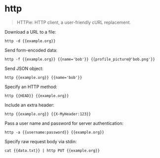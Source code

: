 http
====

> HTTPie: HTTP client, a user-friendly cURL replacement.

Download a URL to a file:

    http -d {{example.org}}

Send form-encoded data:

    http -f {{example.org}} {{name='bob'}} {{profile_picture@'bob.png'}}

Send JSON object:

    http {{example.org}} {{name='bob'}}

Specify an HTTP method:

    http {{HEAD}} {{example.org}}

Include an extra header:

    http {{example.org}} {{X-MyHeader:123}}

Pass a user name and password for server authentication:

    http -a {{username:password}} {{example.org}}

Specify raw request body via stdin:

    cat {{data.txt}} | http PUT {{example.org}}
